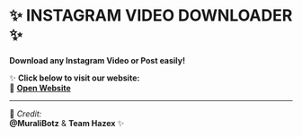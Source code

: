 # ✨ **INSTAGRAM VIDEO DOWNLOADER** ✨

**Download any Instagram Video or Post easily!**

✨ **Click below to visit our website:**  
🔗 [**Open Website**](https://Muralibotz.github.io/Insta)

---

👑 _Credit:_  
**@MuraliBotz** & **Team Hazex** ✨
